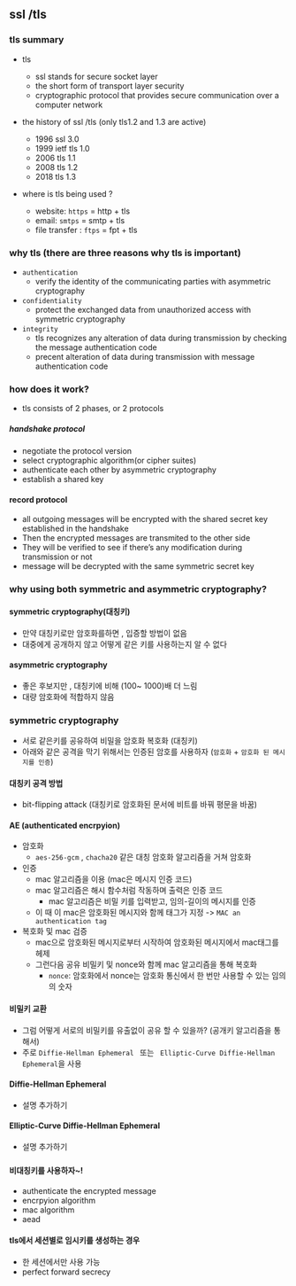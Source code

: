 ## ssl /tls 
### tls summary 
- tls
  - ssl stands for secure socket layer
  - the short form of transport layer security
  - cryptographic protocol that provides secure communication over a computer network

- the history of ssl /tls (only tls1.2 and 1.3 are active) 
  - 1996 ssl 3.0
  - 1999 ietf tls 1.0
  - 2006 tls 1.1 
  - 2008 tls 1.2 
  - 2018 tls 1.3

- where is tls being used ?
  - website: `https` = http + tls 
  - email: `smtps` = smtp + tls 
  - file transfer : `ftps` = fpt + tls

### why tls (there are three reasons why tls is important)
- `authentication`
  - verify the identity of the communicating parties with asymmetric cryptography
- `confidentiality`
  - protect the exchanged data from unauthorized access with symmetric cryptography
- `integrity`
  - tls recognizes any alteration of data during transmission by checking the message authentication code
  - precent alteration of data during transmission with message authentication code 

### how does it work?
- tls consists of 2 phases, or 2 protocols
##### handshake protocol
- negotiate the protocol version 
- select cryptographic algorithm(or cipher suites)
- authenticate each other by asymmetric cryptography
- establish a shared key
#### record protocol 
- all outgoing messages will be encrypted with the shared secret key established in the handshake
- Then the encrypted messages are transmited to the other side
- They will be verified to see if there’s any modification during transmission or not
- message will be decrypted with the same symmetric secret key 

### why using both symmetric and asymmetric cryptography?
#### symmetric cryptography(대칭키)
- 만약 대칭키로만 암호화를하면 , 입증할 방법이 없음  
- 대중에게 공개하지 않고 어떻게 같은 키를 사용하는지 알 수 없다 
#### asymmetric cryptography 
- 좋은 후보지만 , 대칭키에 비해 (100~ 1000)배 더 느림
- 대량 암호화에 적합하지 않음

### symmetric cryptography
- 서로 같은키를 공유하여 비밀을 암호화 복호화 (대칭키)
- 아래와 같은 공격을 막기 위해서는 인증된 암호를 사용하자 (`암호화` + `암호화 된 메시지를 인증`)
#### 대칭키 공격 방법 
- bit-flipping attack (대칭키로 암호화된 문서에 비트를 바꿔 평문을 바꿈)
#### AE (authenticated encrpyion)
- 암호화
  - `aes-256-gcm` , `chacha20` 같은 대칭 암호화 알고리즘을 거쳐 암호화 
- 인증 
  - mac 알고리즘을 이용  (mac은 메시지 인증 코드)
  - mac 알고리즘은 해시 함수처럼 작동하며 출력은 인증 코드
    - mac 알고리즘은 비밀 키를 입력받고, 임의-길이의 메시지를 인증
  - 이 때 이 mac은 암호화된 메시지와 함께 태그가 지정 -> `MAC an authentication tag`
- 복호화 및 mac 검증 
  - mac으로 암호화된 메시지로부터 시작하여 암호화된 메시지에서 mac태그를 헤제
  - 그런다음 공유 비밀키 및 nonce와 함께 mac 알고리즘을 통해 복호화
    - `nonce`: 암호화에서 nonce는 암호화 통신에서 한 번만 사용할 수 있는 임의의 숫자
#### 비밀키 교환 
- 그럼 어떻게 서로의 비밀키를 유출없이 공유 할 수 있을까? (공개키 알고리즘을 통해서)
- 주로 `Diffie-Hellman Ephemeral ` 또는 ` Elliptic-Curve Diffie-Hellman Ephemeral`을 사용

#### Diffie-Hellman Ephemeral
- 설명 추가하기 

####  Elliptic-Curve Diffie-Hellman Ephemeral
- 설명 추가하기 


### 

#### 비대칭키를 사용하자~!
- authenticate the encrypted message
- encrpyion algorithm
- mac algorithm
- aead

#### tls에서 세션별로 임시키를 생성하는 경우 
- 한 세션에서만 사용 가능  
- perfect forward secrecy